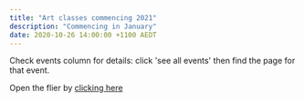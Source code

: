 ```yaml
---
title: "Art classes commencing 2021"
description: "Commencing in January"
date: 2020-10-26 14:00:00 +1100 AEDT
---
```


Check events column for details: click 'see all events' then find the page for that event.

Open the flier by [clicking here](https://static.swedenborg.com.au/pdf/fliers/art_class_egypt_correspondences.pdf)